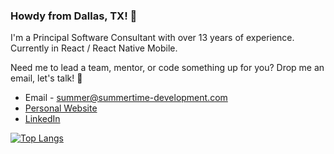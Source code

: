### Howdy from Dallas, TX! 👋

I'm a Principal Software Consultant with over 13 years of experience. Currently in React / React Native Mobile.

Need me to lead a team, mentor, or code something up for you? Drop me an email, let's talk! 🤗

* Email - summer@summertime-development.com
* [Personal Website](https://summertime-development.com)
* [LinkedIn](https://www.linkedin.com/in/summertime/)


[![Top Langs](https://github-readme-stats.vercel.app/api/top-langs/?username=GamesOfSummer&layout=compact&theme=radical&langs_count=3&hide=ShaderLab,HTML)](https://github.com/anuraghazra/github-readme-stats)





<!--
**GamesOfSummer/GamesOfSummer** is a ✨ _special_ ✨ repository because its `README.md` (this file) appears on your GitHub profile.

Here are some ideas to get you started:

- 🔭 I’m currently working on ...
- 🌱 I’m currently learning ...
- 👯 I’m looking to collaborate on ...
- 🤔 I’m looking for help with ...
- 💬 Ask me about ...
- 📫 How to reach me: ...
- 😄 Pronouns: ...
- ⚡ Fun fact: ...
-->
